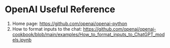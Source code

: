 # OpenAI Useful Reference
1. Home page:
https://github.com/openai/openai-python
2. How to format inputs to the chat:
https://github.com/openai/openai-cookbook/blob/main/examples/How_to_format_inputs_to_ChatGPT_models.ipynb
